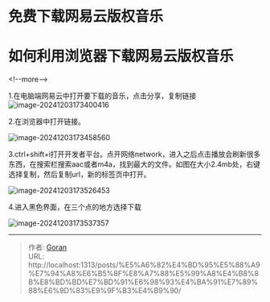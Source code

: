 # 免费下载网易云版权音乐


# 如何利用浏览器下载网易云版权音乐

&lt;!--more--&gt;

1.在电脑端网易云中打开要下载的音乐，点击分享，复制链接![image-20241203173400416](https://gorantan-blog.oss-cn-shanghai.aliyuncs.com/pic/20241203173400486.png)



2.在浏览器中打开链接。

![image-20241203173458560](https://gorantan-blog.oss-cn-shanghai.aliyuncs.com/pic/20241203173458611.png)

3.ctrl&#43;shift&#43;i打开开发者平台。点开网络network，进入之后点击播放会刷新很多东西，在搜索栏搜索aac或者m4a，找到最大的文件。如图在大小2.4mb处，右键选择复制，然后复制url，新的标签页中打开。

![image-20241203173526453](https://gorantan-blog.oss-cn-shanghai.aliyuncs.com/pic/20241203173526512.png)

4.进入黑色界面，在三个点的地方选择下载

![image-20241203173537357](https://gorantan-blog.oss-cn-shanghai.aliyuncs.com/pic/20241203173537395.png)

---

> 作者: [Goran](https://github.com/GoranTan)  
> URL: http://localhost:1313/posts/%E5%A6%82%E4%BD%95%E5%88%A9%E7%94%A8%E6%B5%8F%E8%A7%88%E5%99%A8%E4%B8%8B%E8%BD%BD%E7%BD%91%E6%98%93%E4%BA%91%E7%89%88%E6%9D%83%E9%9F%B3%E4%B9%90/  

